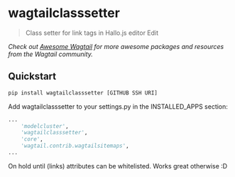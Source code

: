 # wagtailclasssetter

> Class setter for link tags in Hallo.js editor Edit

*Check out [Awesome Wagtail](https://github.com/springload/awesome-wagtail) for more awesome packages and resources from the Wagtail community.*

## Quickstart

```sh
pip install wagtailclasssetter [GITHUB SSH URI]
```

Add wagtailclasssetter to your settings.py in the INSTALLED_APPS section:

```python
...
    'modelcluster',
    'wagtailclasssetter',
    'core',
    'wagtail.contrib.wagtailsitemaps',
...
```

On hold until <a> (links) attributes can be whitelisted. Works great otherwise :D
